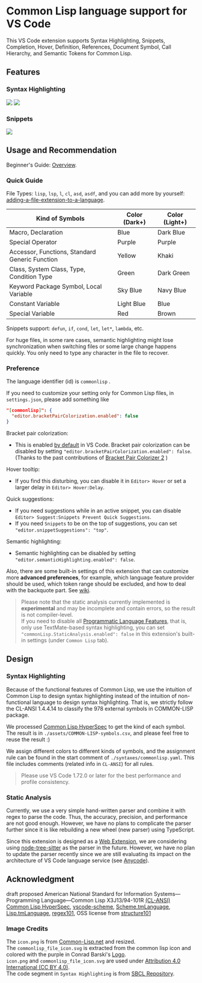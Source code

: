 # Common Lisp language support for VS Code
This VS Code extension supports Syntax Highlighting, Snippets, Completion, Hover, Definition, References, Document Symbol, Call Hierarchy, and Semantic Tokens for Common Lisp.  

## Features

### Syntax Highlighting
<img src="https://raw.githubusercontent.com/qingpeng9802/vscode-common-lisp/master/images/syntax_dark_plus.png">  
  
<img src="https://raw.githubusercontent.com/qingpeng9802/vscode-common-lisp/master/images/syntax_light_plus.png">  

### Snippets
<img src="https://raw.githubusercontent.com/qingpeng9802/vscode-common-lisp/master/images/snippets.gif">

## Usage and Recommendation
Beginner's Guide: [Overview](https://code.visualstudio.com/docs/languages/overview).  

### Quick Guide  

File Types: `lisp`, `lsp`, `l`, `cl`, `asd`, `asdf`, and you can add more by yourself: [adding-a-file-extension-to-a-language](https://code.visualstudio.com/docs/languages/overview#_adding-a-file-extension-to-a-language).

|Kind of Symbols                                           |Color (Dark+)|Color (Light+)|
|-|-|-|
|Macro, Declaration                                        | Blue        | Dark Blue    |
|Special Operator                                          | Purple      | Purple       |
|Accessor, Functions, Standard Generic Function            | Yellow      | Khaki        |
|Class, System Class, Type, Condition Type                 | Green       | Dark Green   |
|Keyword Package Symbol, Local Variable                    | Sky Blue    | Navy Blue    |
|Constant Variable                                         | Light Blue  | Blue         |
|Special Variable                                          | Red         | Brown        |
  
Snippets support: `defun`, `if`, `cond`, `let`, `let*`, `lambda`, etc.
  
For huge files, in some rare cases, semantic highlighting might lose synchronization when switching files or some large change happens quickly. You only need to type any character in the file to recover.

### Preference
The language identifier (id) is `commonlisp` .  

If you need to customize your setting only for Common Lisp files, in `settings.json`, please add something like
```json
"[commonlisp]": {
  "editor.bracketPairColorization.enabled": false
}
```
  
Bracket pair colorization:  
- This is enabled [by default](https://code.visualstudio.com/updates/v1_67#_bracket-pair-colorization-enabled-by-default) in VS Code. Bracket pair colorization can be disabled by setting `"editor.bracketPairColorization.enabled": false`.  
(Thanks to the past contributions of [Bracket Pair Colorizer 2](https://marketplace.visualstudio.com/items?itemName=CoenraadS.bracket-pair-colorizer-2) )
  
Hover tooltip:  
- If you find this disturbing, you can disable it in `Editor> Hover` or set a larger delay in `Editor> Hover:Delay`.

Quick suggestions:
- If you need suggestions while in an active snippet, you can disable `Editor> Suggest:Snippets Prevent Quick Suggestions`.
- If you need `Snippets` to be on the top of suggestions, you can set `"editor.snippetSuggestions": "top"`.

Semantic highlighting:
- Semantic highlighting can be disabled by setting `"editor.semanticHighlighting.enabled": false`.

Also, there are some built-in settings of this extension that can customize more **advanced preferences**,
for example, which language feature provider should be used, which token range should be excluded, and how to deal with the backquote part. See [wiki](https://github.com/qingpeng9802/vscode-common-lisp/wiki/Configuration).  

> Please note that the static analysis currently implemented is **experimental** and may be incomplete and contain errors, so the result is not compiler-level.  
  If you need to disable all [Programmatic Language Features](https://code.visualstudio.com/api/language-extensions/programmatic-language-features), that is, only use TextMate-based syntax highlighting, you can set `"commonLisp.StaticAnalysis.enabled": false` in this extension's built-in settings (under `Common Lisp` tab).

## Design
  
### Syntax Highlighting
Because of the functional features of Common Lisp, we use the intuition of Common Lisp to design syntax highlighting instead of the intuition of non-functional language to design syntax highlighting. That is, we strictly follow the CL-ANSI 1.4.4.14 to classify the 978 external symbols in COMMON-LISP package. 

We processed [Common Lisp HyperSpec](http://www.lispworks.com/documentation/HyperSpec/Front/) to get the kind of each symbol. The result is in `./assets/COMMON-LISP-symbols.csv`, and please feel free to reuse the result :)  

We assign different colors to different kinds of symbols, and the assignment rule can be found in the start comment of `./syntaxes/commonlisp.yaml`. This file includes comments (related info in `CL-ANSI`) for all rules.  

> Please use VS Code 1.72.0 or later for the best performance and profile consistency.  

### Static Analysis
Currently, we use a very simple hand-written parser and combine it with regex to parse the code. Thus, the accuracy, precision, and performance are not good enough. However, we have no plans to complicate the parser further since it is like rebuilding a new wheel (new parser) using TypeScript.    

Since this extension is designed as a [Web Extension](https://code.visualstudio.com/api/extension-guides/web-extensions), we are considering using [node-tree-sitter](https://github.com/tree-sitter/node-tree-sitter) as the parser in the future. However, we have no plan to update the parser recently since we are still evaluating its impact on the architecture of VS Code language service (see [Anycode](https://github.com/microsoft/vscode-anycode)).


## Acknowledgment
draft proposed American National Standard for Information Systems—Programming Language—Common Lisp X3J13/94-101R [(CL-ANSI)](https://franz.com/support/documentation/cl-ansi-standard-draft-w-sidebar.pdf)  
[Common Lisp HyperSpec](http://www.lispworks.com/documentation/HyperSpec/Front/),
[vscode-scheme](https://github.com/sjhuangx/vscode-scheme),
[Scheme.tmLanguage](https://github.com/egrachev/sublime-scheme/blob/master/Scheme.tmLanguage),
[Lisp.tmLanguage](https://github.com/bradrobertson/sublime-packages/blob/master/Lisp/Lisp.tmLanguage),
[regex101](https://regex101.com/),
OSS license from [structure101](https://structure101.com/)  

### Image Credits
The `icon.png` is from [Common-Lisp.net](https://common-lisp.net/) and resized.  
The `commonlisp_file_icon.svg` is extracted from the common lisp icon and colored with the purple in Conrad Barski's [Logo](http://www.lisperati.com/logo.html).  
`icon.png` and `commonlisp_file_icon.svg` are used under [Attribution 4.0 International (CC BY 4.0)](https://creativecommons.org/licenses/by/4.0/).  
The code segment in `Syntax Highlighting` is from [SBCL Repository](https://github.com/sbcl/sbcl).  
